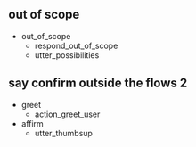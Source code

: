 ## out of scope
* out_of_scope
    - respond_out_of_scope
    - utter_possibilities

## say confirm outside the flows 2
* greet
    - action_greet_user
* affirm
    - utter_thumbsup